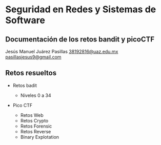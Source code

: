 # Seguridad en Redes y Sistemas de Software

## Documentación de los retos bandit y picoCTF

Jesús Manuel Juárez Pasillas
38192816@uaz.edu.mx
pasillasjesus9@gmail.com

## Retos resueltos
- Retos badit
  - Niveles 0 a 34

- Pico CTF
  - Retos Web
  - Retos Crypto
  - Retos Forensic
  - Retos Reverse
  - Binary Explotation

